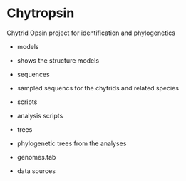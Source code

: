 Chytropsin
============
Chytrid Opsin project for identification and phylogenetics

- models 
 * shows the structure models
- sequences
 * sampled sequencs for the chytrids and related species
- scripts
 * analysis scripts
- trees
 * phylogenetic trees from the analyses
- genomes.tab
 * data sources
